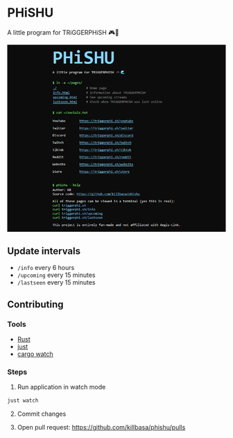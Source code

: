 # PHiSHU

A little program for TRiGGERPHiSH 🎮🌊

![Project preview](.github/preview.png)

## Update intervals

-   `/info` every 6 hours
-   `/upcoming` every 15 minutes
-   `/lastseen` every 15 minutes

## Contributing

### Tools

-   [Rust](https://www.rust-lang.org/)
-   [just](https://github.com/casey/just)
-   [cargo watch](https://github.com/watchexec/cargo-watch)

### Steps

1. Run application in watch mode

```sh
just watch
```

2. Commit changes

3. Open pull request: <https://github.com/killbasa/phishu/pulls>
